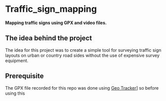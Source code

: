 # Traffic_sign_mapping
**Mapping traffic signs using GPX and video files.**
## The idea behind the project
The idea for this project was to create a simple tool for surveying traffic sign layouts on urban or country road sides without the use of expensive survey equipment. 
## Prerequisite
The GPX file recorded for this repo was done using [Geo Tracker](https://play.google.com/store/apps/details?id=com.ilyabogdanovich.geotracker&hl=sr)] so before using this 
